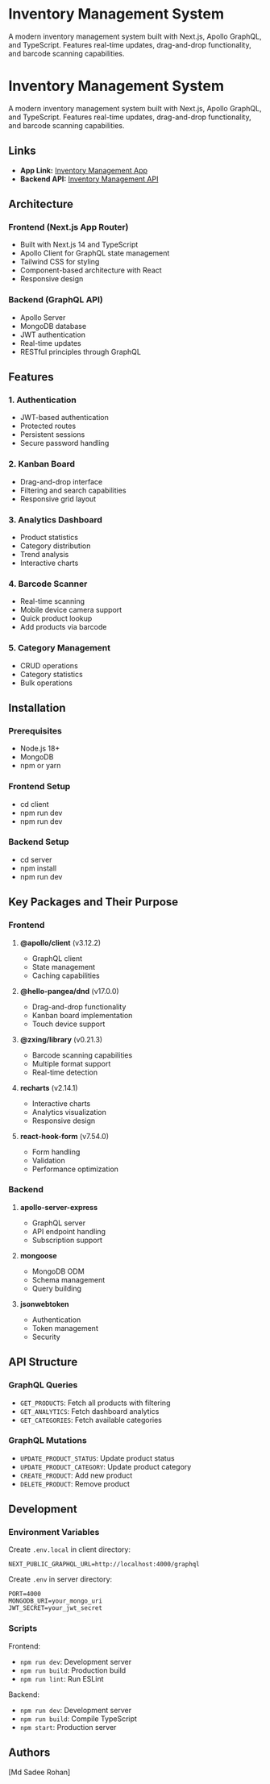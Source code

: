 # Inventory Management System

A modern inventory management system built with Next.js, Apollo GraphQL, and TypeScript. Features real-time updates, drag-and-drop functionality, and barcode scanning capabilities.

# Inventory Management System

A modern inventory management system built with Next.js, Apollo GraphQL, and TypeScript. Features real-time updates, drag-and-drop functionality, and barcode scanning capabilities.

## Links

- **App Link:** [Inventory Management App](https://aci-inventory-frontend.vercel.app/)
- **Backend API:** [Inventory Management API](https://aci-inventory-api.onrender.com/graphql)

## Architecture

### Frontend (Next.js App Router)
- Built with Next.js 14 and TypeScript
- Apollo Client for GraphQL state management
- Tailwind CSS for styling
- Component-based architecture with React
- Responsive design

### Backend (GraphQL API)
- Apollo Server
- MongoDB database
- JWT authentication
- Real-time updates
- RESTful principles through GraphQL

## Features

### 1. Authentication
- JWT-based authentication
- Protected routes
- Persistent sessions
- Secure password handling

### 2. Kanban Board
- Drag-and-drop interface
- Filtering and search capabilities
- Responsive grid layout

### 3. Analytics Dashboard
- Product statistics
- Category distribution
- Trend analysis
- Interactive charts

### 4. Barcode Scanner
- Real-time scanning
- Mobile device camera support
- Quick product lookup
- Add products via barcode

### 5. Category Management
- CRUD operations
- Category statistics
- Bulk operations

## Installation

### Prerequisites
- Node.js 18+
- MongoDB
- npm or yarn

### Frontend Setup
- cd client
- npm run dev
- npm run dev

### Backend Setup
- cd server
- npm install
- npm run dev

## Key Packages and Their Purpose

### Frontend
1. **@apollo/client** (v3.12.2)
   - GraphQL client
   - State management
   - Caching capabilities

2. **@hello-pangea/dnd** (v17.0.0)
   - Drag-and-drop functionality
   - Kanban board implementation
   - Touch device support

3. **@zxing/library** (v0.21.3)
   - Barcode scanning capabilities
   - Multiple format support
   - Real-time detection

4. **recharts** (v2.14.1)
   - Interactive charts
   - Analytics visualization
   - Responsive design

5. **react-hook-form** (v7.54.0)
   - Form handling
   - Validation
   - Performance optimization

### Backend
1. **apollo-server-express**
   - GraphQL server
   - API endpoint handling
   - Subscription support

2. **mongoose**
   - MongoDB ODM
   - Schema management
   - Query building

3. **jsonwebtoken**
   - Authentication
   - Token management
   - Security

## API Structure

### GraphQL Queries
- `GET_PRODUCTS`: Fetch all products with filtering
- `GET_ANALYTICS`: Fetch dashboard analytics
- `GET_CATEGORIES`: Fetch available categories

### GraphQL Mutations
- `UPDATE_PRODUCT_STATUS`: Update product status
- `UPDATE_PRODUCT_CATEGORY`: Update product category
- `CREATE_PRODUCT`: Add new product
- `DELETE_PRODUCT`: Remove product

## Development

### Environment Variables
Create `.env.local` in client directory:
```env
NEXT_PUBLIC_GRAPHQL_URL=http://localhost:4000/graphql
```

Create `.env` in server directory:
```env
PORT=4000
MONGODB_URI=your_mongo_uri
JWT_SECRET=your_jwt_secret
```

### Scripts
Frontend:
- `npm run dev`: Development server
- `npm run build`: Production build
- `npm run lint`: Run ESLint

Backend:
- `npm run dev`: Development server
- `npm run build`: Compile TypeScript
- `npm start`: Production server

## Authors
[Md Sadee Rohan]
